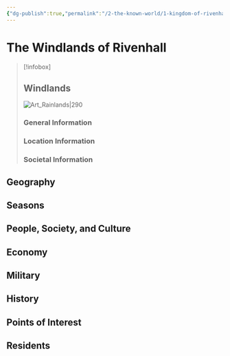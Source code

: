 ```yaml
---
{"dg-publish":true,"permalink":"/2-the-known-world/1-kingdom-of-rivenhall/windlands/windlands/","dgPassFrontmatter":true}
---
```


# The Windlands of Rivenhall
> [!infobox]
> ## Windlands
>![Art_Rainlands|290](https://cdn.pixabay.com/photo/2022/09/22/00/42/mountains-7471423_960_720.jpg) 
>### General Information
>### Location Information
>### Societal Information
## Geography

## Seasons

## People, Society, and Culture

## Economy

## Military

## History

## Points of Interest 

## Residents